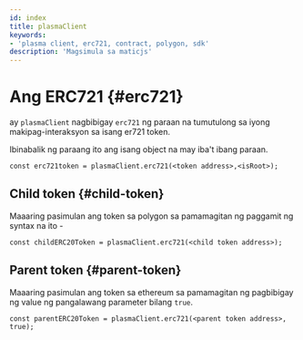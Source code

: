 ```yaml
---
id: index
title: plasmaClient
keywords:
- 'plasma client, erc721, contract, polygon, sdk'
description: 'Magsimula sa maticjs'
---
```


# Ang ERC721 {#erc721}

ay `plasmaClient` nagbibigay `erc721` ng paraan na tumutulong sa iyong makipag-interaksyon sa isang er721 token.

Ibinabalik ng paraang ito ang isang object na may iba't ibang paraan.

```
const erc721token = plasmaClient.erc721(<token address>,<isRoot>);
```

## Child token {#child-token}

Maaaring pasimulan ang token sa polygon sa pamamagitan ng paggamit ng syntax na ito -

```
const childERC20Token = plasmaClient.erc721(<child token address>);
```

## Parent token {#parent-token}

Maaaring pasimulan ang token sa ethereum sa pamamagitan ng pagbibigay ng value ng pangalawang parameter bilang `true`.

```
const parentERC20Token = plasmaClient.erc721(<parent token address>, true);
```

